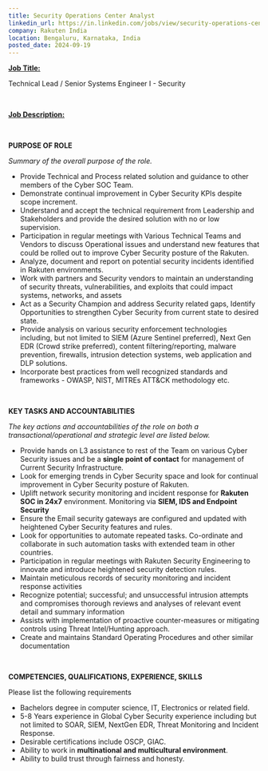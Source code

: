 ```yaml
---
title: Security Operations Center Analyst
linkedin_url: https://in.linkedin.com/jobs/view/security-operations-center-analyst-at-rakuten-india-4028416765?position=39&pageNum=0&refId=q8mw0I%2FPsPdACn8oGNQzFA%3D%3D&trackingId=Rm2A%2Bn%2BIb5FIUbXm3h7EcA%3D%3D
company: Rakuten India
location: Bengaluru, Karnataka, India
posted_date: 2024-09-19
---
```


<div class="description__text description__text--rich">
<section class="show-more-less-html" data-max-lines="5">
<div class="show-more-less-html__markup show-more-less-html__markup--clamp-after-5 relative overflow-hidden">
<p><strong><u>Job Title: </u></strong></p><p>Technical Lead / Senior Systems Engineer I - Security</p><p><br/></p><p><strong><u>Job Description:</u></strong></p><p><br/></p><p><strong>PURPOSE OF ROLE</strong></p><p><em>Summary of the overall purpose of the role.</em></p><ul><li> Provide Technical and Process related solution and guidance to other members of the Cyber SOC Team.</li><li> Demonstrate continual improvement in Cyber Security KPIs despite scope increment.</li><li> Understand and accept the technical requirement from Leadership and Stakeholders and provide the desired solution with no or low supervision.</li><li> Participation in regular meetings with Various Technical Teams and Vendors to discuss Operational issues and understand new features that could be rolled out to improve Cyber Security posture of the Rakuten.</li><li> Analyze, document and report on potential security incidents identified in Rakuten environments.</li><li> Work with partners and Security vendors to maintain an understanding of security threats, vulnerabilities, and exploits that could impact systems, networks, and assets</li><li> Act as a Security Champion and address Security related gaps, Identify Opportunities to strengthen Cyber Security from current state to desired state.</li><li> Provide analysis on various security enforcement technologies including, but not limited to SIEM (Azure Sentinel preferred), Next Gen EDR (Crowd strike preferred), content filtering/reporting, malware prevention, firewalls, intrusion detection systems, web application and DLP solutions.</li><li> Incorporate best practices from well recognized standards and frameworks - OWASP, NIST, MITREs ATT&amp;CK methodology etc.</li></ul><p><br/></p><p><strong>KEY TASKS AND ACCOUNTABILITIES</strong></p><p><em>The key actions and accountabilities of the role on both a transactional/operational and strategic level are listed below.</em></p><ul><li> Provide hands on L3 assistance to rest of the Team on various Cyber Security issues and be a <strong>single point of contact</strong> for management of Current Security Infrastructure.</li><li> Look for emerging trends in Cyber Security space and look for continual improvement in Cyber Security posture of Rakuten.</li><li> Uplift network security monitoring and incident response for <strong>Rakuten SOC in 24x7</strong> environment. Monitoring via <strong>SIEM, IDS and Endpoint Security</strong></li><li> Ensure the Email security gateways are configured and updated with heightened Cyber Security features and rules.</li><li> Look for opportunities to automate repeated tasks. Co-ordinate and collaborate in such automation tasks with extended team in other countries.</li><li> Participation in regular meetings with Rakuten Security Engineering to innovate and introduce heightened security detection rules.</li><li> Maintain meticulous records of security monitoring and incident response activities</li><li> Recognize potential; successful; and unsuccessful intrusion attempts and compromises thorough reviews and analyses of relevant event detail and summary information</li><li> Assists with implementation of proactive counter-measures or mitigating controls using Threat Intel/Hunting approach.</li><li> Create and maintains Standard Operating Procedures and other similar documentation</li></ul><p><br/></p><p><strong>COMPETENCIES, QUALIFICATIONS, EXPERIENCE, SKILLS</strong></p><p>Please list the following requirements</p><ul><li> Bachelors degree in computer science, IT, Electronics or related field.</li><li> 5-8 Years experience in Global Cyber Security experience including but not limited to SOAR, SIEM, NextGen EDR, Threat Monitoring and Incident Response.</li><li> Desirable certifications include OSCP, GIAC.</li><li> Ability to work in <strong>multinational and multicultural environment</strong>.</li><li> Ability to build trust through fairness and honesty.</li></ul><p></p>
</div>


<!-- --> </section>
</div>